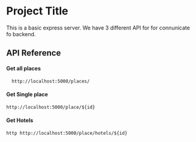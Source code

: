 # Project Title

This is a basic express server. We have 3 different API for for connunicate fo backend.

## API Reference

#### Get all places

```http
  http://localhost:5000/places/
```

#### Get Single place

`http://localhost:5000/place/${id}`

#### Get Hotels

`http http://localhost:5000/place/hotels/${id} `
